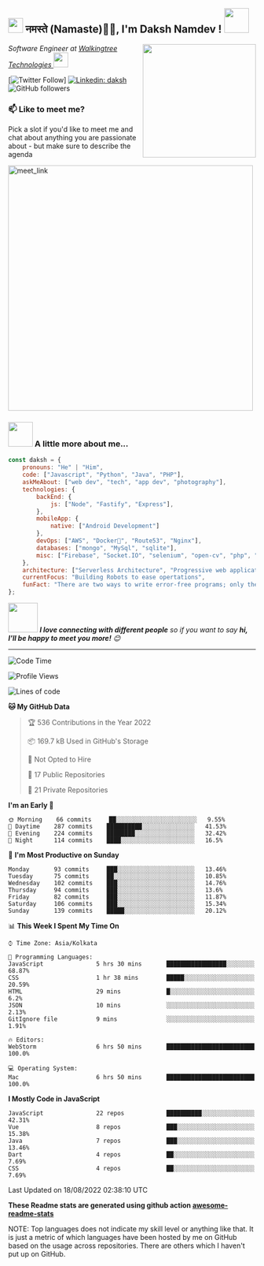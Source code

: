 <h2><img src="https://emojis.slackmojis.com/emojis/images/1531849430/4246/blob-sunglasses.gif?1531849430" width="30"/> नमस्ते (Namaste)🙏🏻, I'm Daksh Namdev ! <img src="https://media.giphy.com/media/12oufCB0MyZ1Go/giphy.gif" width="50"></h2>
<img align='right' src="https://media.giphy.com/media/M9gbBd9nbDrOTu1Mqx/giphy.gif" width="230">
<p><em>Software Engineer at <a href="https://www.walkingtree.tech/">Walkingtree Technologies
</a><img src="https://media.giphy.com/media/WUlplcMpOCEmTGBtBW/giphy.gif" width="30"> 
</em></p>

[![Twitter Follow](https://img.shields.io/twitter/follow/misteranmol?label=Follow)]
[![Linkedin: daksh](https://img.shields.io/badge/-anmol-blue?style=flat-square&logo=Linkedin&logoColor=white&link=https://www.linkedin.com/in/anmol-p-singh/)](https://www.linkedin.com/in/anmol098/)
![GitHub followers](https://img.shields.io/github/followers/anmol098?label=Follow&style=social)

### 📫 Like to meet me?

Pick a slot if you'd like to meet me and chat about anything you are passionate about - but make sure to describe the agenda

<a href="https://calendly.com/anmol098/30min" target="_blank"><img width="498" alt="meet_link" src="https://user-images.githubusercontent.com/15426564/144297439-f530f383-e73e-41e0-9914-a9b7d3f432e5.png"></a>

### <img src="https://media.giphy.com/media/VgCDAzcKvsR6OM0uWg/giphy.gif" width="50"> A little more about me...  

```javascript
const daksh = {
    pronouns: "He" | "Him",
    code: ["Javascript", "Python", "Java", "PHP"],
    askMeAbout: ["web dev", "tech", "app dev", "photography"],
    technologies: {
        backEnd: {
            js: ["Node", "Fastify", "Express"],
        },
        mobileApp: {
            native: ["Android Development"]
        },
        devOps: ["AWS", "Docker🐳", "Route53", "Nginx"],
        databases: ["mongo", "MySql", "sqlite"],
        misc: ["Firebase", "Socket.IO", "selenium", "open-cv", "php", "SuiteApp"]
    },
    architecture: ["Serverless Architecture", "Progressive web applications", "Single page applications"],
    currentFocus: "Building Robots to ease opertations",
    funFact: "There are two ways to write error-free programs; only the third one works"
};
```

<img src="https://media.giphy.com/media/LnQjpWaON8nhr21vNW/giphy.gif" width="60"> <em><b>I love connecting with different people</b> so if you want to say <b>hi, I'll be happy to meet you more!</b> 😊</em>

---
<!--START_SECTION:waka-->
![Code Time](http://img.shields.io/badge/Code%20Time-1%2C407%20hrs%2052%20mins-blue)

![Profile Views](http://img.shields.io/badge/Profile%20Views-1231-blue)

![Lines of code](https://img.shields.io/badge/From%20Hello%20World%20I%27ve%20Written-1%20Million%20lines%20of%20code-blue)

**🐱 My GitHub Data** 

> 🏆 536 Contributions in the Year 2022
 > 
> 📦 169.7 kB Used in GitHub's Storage 
 > 
> 🚫 Not Opted to Hire
 > 
> 📜 17 Public Repositories 
 > 
> 🔑 21 Private Repositories  
 > 
**I'm an Early 🐤** 

```text
🌞 Morning    66 commits     ██░░░░░░░░░░░░░░░░░░░░░░░   9.55% 
🌆 Daytime    287 commits    ██████████░░░░░░░░░░░░░░░   41.53% 
🌃 Evening    224 commits    ████████░░░░░░░░░░░░░░░░░   32.42% 
🌙 Night      114 commits    ████░░░░░░░░░░░░░░░░░░░░░   16.5%

```
📅 **I'm Most Productive on Sunday** 

```text
Monday       93 commits     ███░░░░░░░░░░░░░░░░░░░░░░   13.46% 
Tuesday      75 commits     ██░░░░░░░░░░░░░░░░░░░░░░░   10.85% 
Wednesday    102 commits    ███░░░░░░░░░░░░░░░░░░░░░░   14.76% 
Thursday     94 commits     ███░░░░░░░░░░░░░░░░░░░░░░   13.6% 
Friday       82 commits     ███░░░░░░░░░░░░░░░░░░░░░░   11.87% 
Saturday     106 commits    ███░░░░░░░░░░░░░░░░░░░░░░   15.34% 
Sunday       139 commits    █████░░░░░░░░░░░░░░░░░░░░   20.12%

```


📊 **This Week I Spent My Time On** 

```text
⌚︎ Time Zone: Asia/Kolkata

💬 Programming Languages: 
JavaScript               5 hrs 30 mins       █████████████████░░░░░░░░   68.87% 
CSS                      1 hr 38 mins        █████░░░░░░░░░░░░░░░░░░░░   20.59% 
HTML                     29 mins             █░░░░░░░░░░░░░░░░░░░░░░░░   6.2% 
JSON                     10 mins             ░░░░░░░░░░░░░░░░░░░░░░░░░   2.13% 
GitIgnore file           9 mins              ░░░░░░░░░░░░░░░░░░░░░░░░░   1.91%

🔥 Editors: 
WebStorm                 6 hrs 50 mins       █████████████████████████   100.0%

💻 Operating System: 
Mac                      6 hrs 50 mins       █████████████████████████   100.0%

```

**I Mostly Code in JavaScript** 

```text
JavaScript               22 repos            ██████████░░░░░░░░░░░░░░░   42.31% 
Vue                      8 repos             ███░░░░░░░░░░░░░░░░░░░░░░   15.38% 
Java                     7 repos             ███░░░░░░░░░░░░░░░░░░░░░░   13.46% 
Dart                     4 repos             ██░░░░░░░░░░░░░░░░░░░░░░░   7.69% 
CSS                      4 repos             ██░░░░░░░░░░░░░░░░░░░░░░░   7.69%

```



 Last Updated on 18/08/2022 02:38:10 UTC
<!--END_SECTION:waka-->

**These Readme stats are generated using github action [awesome-readme-stats](https://github.com/anmol098/waka-readme-stats)**

NOTE: Top languages does not indicate my skill level or anything like that. It is just a metric of which languages have been hosted by me on GitHub based on the usage across repositories. There are others which I haven't put up on GitHub.
<!--stackedit_data:
eyJoaXN0b3J5IjpbMTI2NjU1ODI4OCwtMTU1MDQ0NTAwOSwtMT
YyMTcyNTA5XX0=
-->
